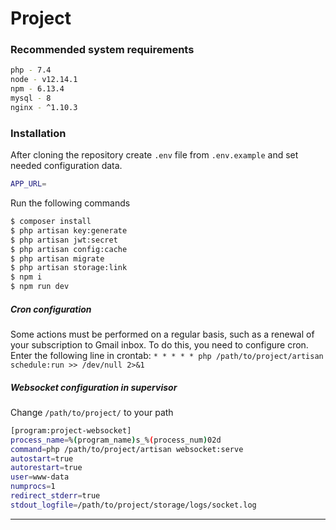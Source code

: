 # Project
### Recommended system requirements

```sh
php - 7.4
node - v12.14.1
npm - 6.13.4
mysql - 8
nginx - ^1.10.3
```


### Installation

After cloning the repository сreate `.env` file from `.env.example` and set needed configuration data.

```sh
APP_URL=
```

Run the following commands
```sh
$ composer install
$ php artisan key:generate
$ php artisan jwt:secret
$ php artisan config:cache
$ php artisan migrate
$ php artisan storage:link
$ npm i
$ npm run dev
```

##### Cron configuration

Some actions must be performed on a regular basis, such as a renewal of your subscription to Gmail inbox. To do this, you need to configure cron.
Enter the following line in crontab:
`* * * * * php /path/to/project/artisan schedule:run >> /dev/null 2>&1`


##### Websocket configuration in supervisor
Change `/path/to/project/` to your path
```sh
[program:project-websocket]
process_name=%(program_name)s_%(process_num)02d
command=php /path/to/project/artisan websocket:serve
autostart=true
autorestart=true
user=www-data
numprocs=1
redirect_stderr=true
stdout_logfile=/path/to/project/storage/logs/socket.log
```
<hr>
